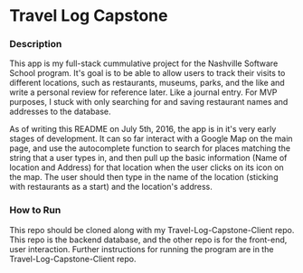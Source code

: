 # Travel Log Capstone

### Description
This app is my full-stack cummulative project for the Nashville Software School program. It's goal is to be able to allow users to track their visits to different locations, such as restaurants, museums, parks, and the like and write a personal review for reference later. Like a journal entry. For MVP purposes, I stuck with only searching for and saving restaurant names and addresses to the database.

As of writing this README on July 5th, 2016, the app is in it's very early stages of development. It can so far interact with a Google Map on the main page, and use the autocomplete function to search for places matching the string that a user types in, and then pull up the basic information (Name of location and Address) for that location when the user clicks on its icon on the map. The user should then type in the name of the location (sticking with restaurants as a start) and the location's address. 

### How to Run
This repo should be cloned along with my Travel-Log-Capstone-Client repo. This repo is the backend database, and the other repo is for the front-end, user interaction. Further instructions for running the program are in the Travel-Log-Capstone-Client repo.
